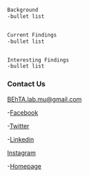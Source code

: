 ```markdown
Background
-bullet list


Current Findings
-bullet list


Interesting Findings
-bullet list
```



### Contact Us
BEhTA.lab.mu@gmail.com

-[Facebook](https://www.facebook.com/BEhTA.lab.mu/?view_public_for=333460707302009)

-[Twitter](https://twitter.com/BEhTA_Lab)

-[Linkedin](https://www.linkedin.com/in/behta-lab-957408180/)

[Instagram](https://www.instagram.com/behta_lab/)

-[Homepage](https://behta.github.io/BEhTA.Lab/)
